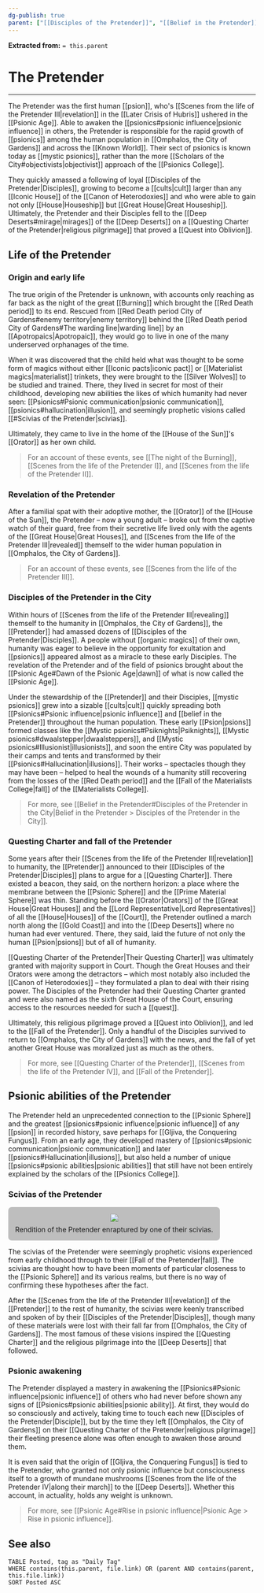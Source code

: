 ```yaml
---
dg-publish: true
parent: ["[[Disciples of the Pretender]]", "[[Belief in the Pretender]]", "[[Mystic psionics]]"]
---
```

**Extracted from:** `= this.parent`
# The Pretender

---

The Pretender was the first human [[psion]], who's [[Scenes from the life of the Pretender III|revelation]] in the [[Later Crisis of Hubris]] ushered in the [[Psionic Age]]. Able to awaken the [[psionics#psionic influence|psionic influence]] in others, the Pretender is responsible for the rapid growth of [[psionics]] among the human population in [[Omphalos, the City of Gardens]] and across the [[Known World]]. Their sect of psionics is known today as [[mystic psionics]], rather than the more [[Scholars of the City#objectivists|objectivist]] approach of the [[Psionics College]].

They quickly amassed a following of loyal [[Disciples of the Pretender|Disciples]], growing to become a [[cults|cult]] larger than any [[Iconic House]] of the [[Canon of Heterodoxies]] and who were able to gain not only [[House|Houseship]] but [[Great House|Great Houseship]]. Ultimately, the Pretender and their Disciples fell to the [[Deep Deserts#mirage|mirages]] of the [[Deep Deserts]] on a [[Questing Charter of the Pretender|religious pilgrimage]] that proved a [[Quest into Oblivion]].

## Life of the Pretender

### Origin and early life

The true origin of the Pretender is unknown, with accounts only reaching as far back as the night of the great [[Burning]] which brought the [[Red Death period]] to its end. Rescued from [[Red Death period City of Gardens#enemy territory|enemy territory]] behind the [[Red Death period City of Gardens#The warding line|warding line]] by an [[Apotropaics|Apotropaic]], they would go to live in one of the many underserved orphanages of the time.

When it was discovered that the child held what was thought to be some form of magics without either [[Iconic pacts|iconic pact]] or [[Materialist magics|materialist]] trinkets, they were brought to the [[Silver Wolves]] to be studied and trained. There, they lived in secret for most of their childhood, developing new abilities the likes of which humanity had never seen: [[Psionics#Psionic communication|psionic communication]], [[psionics#hallucination|illusion]], and seemingly prophetic visions called [[#Scivias of the Pretender|scivias]].

Ultimately, they came to live in the home of the [[House of the Sun]]'s [[Orator]] as her own child.

> For an account of these events, see [[The night of the Burning]], [[Scenes from the life of the Pretender I]], and [[Scenes from the life of the Pretender II]].

### Revelation of the Pretender

After a familial spat with their adoptive mother, the [[Orator]] of the [[House of the Sun]], the Pretender – now a young adult – broke out from the captive watch of their guard, free from their secretive life lived only with the agents of the [[Great House|Great Houses]], and [[Scenes from the life of the Pretender III|revealed]] themself to the wider human population in [[Omphalos, the City of Gardens]].

> For an account of these events, see [[Scenes from the life of the Pretender III]].

### Disciples of the Pretender in the City

Within hours of [[Scenes from the life of the Pretender III|revealing]] themself to the humanity in [[Omphalos, the City of Gardens]], the [[Pretender]] had amassed dozens of [[Disciples of the Pretender|Disciples]]. A people without [[organic magics]] of their own, humanity was eager to believe in the opportunity for exultation and [[psionics]] appeared almost as a miracle to these early Disciples. The revelation of the Pretender and of the field of psionics brought about the [[Psionic Age#Dawn of the Psionic Age|dawn]] of what is now called the [[Psionic Age]].

Under the stewardship of the [[Pretender]] and their Disciples, [[mystic psionics]] grew into a sizable [[cults|cult]] quickly spreading both [[Psionics#Psionic influence|psionic influence]] and [[belief in the Pretender]] throughout the human population. These early [[Psion|psions]] formed classes like the [[Mystic psionics#Psiknights|Psiknights]], [[Mystic psionics#dwaalstepper|dwaalsteppers]], and [[Mystic psionics#Illusionist|illusionists]], and soon the entire City was populated by their camps and tents and transformed by their [[Psionics#Hallucination|illusions]]. Their works – spectacles though they may have been – helped to heal the wounds of a humanity still recovering from the losses of the [[Red Death period]] and the [[Fall of the Materialists College|fall]] of the [[Materialists College]].

> For more, see [[Belief in the Pretender#Disciples of the Pretender in the City|Belief in the Pretender > Disciples of the Pretender in the City]].

### Questing Charter and fall of the Pretender

Some years after their [[Scenes from the life of the Pretender III|revelation]] to humanity, the [[Pretender]] announced to their [[Disciples of the Pretender|Disciples]] plans to argue for a [[Questing Charter]]. There existed a beacon, they said, on the northern horizon: a place where the membrane between the [[Psionic Sphere]] and the [[Prime Material Sphere]] was thin. Standing before the [[Orator|Orators]] of the [[Great House|Great Houses]] and the [[Lord Representative|Lord Representatives]] of all the [[House|Houses]] of the [[Court]], the Pretender outlined a march north along the [[Gold Coast]] and into the [[Deep Deserts]] where no human had ever ventured. There, they said, laid the future of not only the human [[Psion|psions]] but of all of humanity.

[[Questing Charter of the Pretender|Their Questing Charter]] was ultimately granted with majority support in Court. Though the Great Houses and their Orators were among the detractors – which most notably also included the [[Canon of Heterodoxies]] – they formulated a plan to deal with their rising power. The Disciples of the Pretender had their Questing Charter granted and were also named as the sixth Great House of the Court, ensuring access to the resources needed for such a [[quest]].

Ultimately, this religious pilgrimage proved a [[Quest into Oblivion]], and led to the [[Fall of the Pretender]]. Only a handful of the Disciples survived to return to [[Omphalos, the City of Gardens]] with the news, and the fall of yet another Great House was moralized just as much as the others.

> For more, see [[Questing Charter of the Pretender]], [[Scenes from the life of the Pretender IV]], and [[Fall of the Pretender]].

## Psionic abilities of the Pretender

The Pretender held an unprecedented connection to the [[Psionic Sphere]] and the greatest [[psionics#psionic influence|psionic influence]] of any [[psion]] in recorded history, save perhaps for [[Gljiva, the Conquering Fungus]]. From an early age, they developed mastery of [[psionics#psionic communication|psionic communication]] and later [[psionics#Hallucination|illusions]], but also held a number of unique [[psionics#psionic abilities|psionic abilities]] that still have not been entirely explained by the scholars of the [[Psionics College]].

### Scivias of the Pretender

<figure style="display: flex; flex-direction: column; align-items: center; gap: 0.5em; width: fit-content; margin: 0px; padding: 1em; background: rgba(0, 0, 0, 0.25); border-radius: 0.5em;"><a href="https://upload.wikimedia.org/wikipedia/commons/thumb/b/ba/Hildegard_von_Bingen.jpg/220px-Hildegard_von_Bingen.jpg"><img src="https://upload.wikimedia.org/wikipedia/commons/thumb/b/ba/Hildegard_von_Bingen.jpg/220px-Hildegard_von_Bingen.jpg"></a><figcaption>Rendition of the Pretender enraptured by one of their scivias.</figcaption></figure>

The scivias of the Pretender were seemingly prophetic visions experienced from early childhood through to their [[Fall of the Pretender|fall]]. The scivias are thought how to have been moments of particular closeness to the [[Psionic Sphere]] and its various realms, but there is no way of confirming these hypotheses after the fact.

After the [[Scenes from the life of the Pretender III|revelation]] of the [[Pretender]] to the rest of humanity, the scivias were keenly transcribed and spoken of by their [[Disciples of the Pretender|Disciples]], though many of these materials were lost with their fall far from [[Omphalos, the City of Gardens]]. The most famous of these visions inspired the [[Questing Charter]] and the religious pilgrimage into the [[Deep Deserts]] that followed.

### Psionic awakening

The Pretender displayed a mastery in awakening the [[Psionics#Psionic influence|psionic influence]] of others who had never before shown any signs of [[Psionics#psionic abilities|psionic ability]]. At first, they would do so consciously and actively, taking time to touch each new [[Disciples of the Pretender|Disciple]], but by the time they left [[Omphalos, the City of Gardens]] on their [[Questing Charter of the Pretender|religious pilgrimage]] their fleeting presence alone was often enough to awaken those around them.

It is even said that the origin of [[Gljiva, the Conquering Fungus]] is tied to the Pretender, who granted not only psionic influence but consciousness itself to a growth of mundane mushrooms [[Scenes from the life of the Pretender IV|along their march]] to the [[Deep Deserts]]. Whether this account, in actuality, holds any weight is unknown.

> For more, see [[Psionic Age#Rise in psionic influence|Psionic Age > Rise in psionic influence]].

## See also
```dataview
TABLE Posted, tag as "Daily Tag"
WHERE contains(this.parent, file.link) OR (parent AND contains(parent, this.file.link))
SORT Posted ASC
```